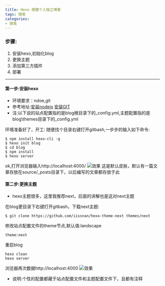 ```yaml
---
title: Hexo 搭建个人独立博客
tags: 随笔
categories:
- 随笔
---
```


### 步骤:
1. 安装hexo,初始化blog
2. 更换主题
3. 添加第三方插件
4. 部署
<!-- more -->
***
#### 第一步:安装hexo
* 环境要求：ndoe,git 
* 参考地址:[安装nodejs](http://www.runoob.com/nodejs/nodejs-install-setup.html)  [安装GIT](https://git-scm.com/download/) 
* 注:以下说的站点配置指的是blog根目录下的_config.yml,主题配置指的是blog\themes目录下的_config.yml

环境准备好了，开工:
随便找个目录右键打开gitbash,一步步的输入如下命令:
```
$ npm install hexo-cli -g
$ hexo init blog
$ cd blog
$ npm install
$ hexo server 
```
ok,打开浏览器输入http://localhost:4000/
![效果](https://wx1.sinaimg.cn/mw1024/93e5a6afgy1fnhgnk76jtj215d0mojsn.jpg)
这是默认皮肤，默认有一篇文章存放在source/_posts目录下，以后编写的文章都存放于此

#### 第二步:更换主题
* hexo主题很多，这里我推荐next，后面的讲解也是这对next主题

在blog更目录下右键打开gitbash，下载next主题:
```
$ git clone https://github.com/iissnan/hexo-theme-next themes/next
```
修改站点配置文件的theme节点,默认值:landscape
```
theme:next
```
重启blog
```
hexo clean
hexo server
```
浏览器再次数据http://localhost:4000
![效果](https://wx3.sinaimg.cn/mw1024/93e5a6afgy1fnhhn7dug2j218g0jz76b.jpg)
* 说明:个性的配置都藏于站点配置文件和主题配置文件下，且都有注释





